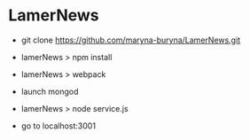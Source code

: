 # LamerNews

* git clone https://github.com/maryna-buryna/LamerNews.git
* lamerNews > npm install
* lamerNews > webpack

* launch mongod
* lamerNews > node service.js

* go to localhost:3001
